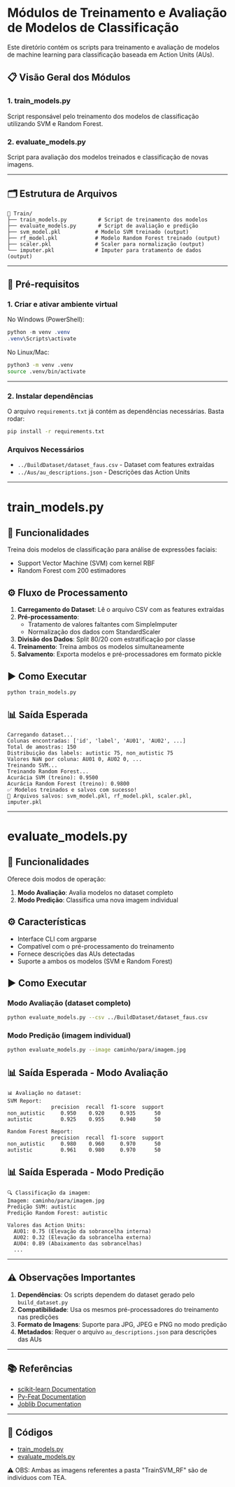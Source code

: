# Módulos de Treinamento e Avaliação de Modelos de Classificação

Este diretório contém os scripts para treinamento e avaliação de modelos de machine learning para classificação baseada em Action Units (AUs).

## 📋 Visão Geral dos Módulos

### 1. train_models.py
Script responsável pelo treinamento dos modelos de classificação utilizando SVM e Random Forest.

### 2. evaluate_models.py
Script para avaliação dos modelos treinados e classificação de novas imagens.

---

## 🗂️ Estrutura de Arquivos

```
📁 Train/
├── train_models.py          # Script de treinamento dos modelos
├── evaluate_models.py       # Script de avaliação e predição
├── svm_model.pkl           # Modelo SVM treinado (output)
├── rf_model.pkl            # Modelo Random Forest treinado (output)
├── scaler.pkl              # Scaler para normalização (output)
└── imputer.pkl             # Imputer para tratamento de dados (output)
```

---

## 🔧 Pré-requisitos

### 1. Criar e ativar ambiente virtual

No Windows (PowerShell):

```powershell
python -m venv .venv
.venv\Scripts\activate
```

No Linux/Mac:

```bash
python3 -m venv .venv
source .venv/bin/activate
```

---

### 2. Instalar dependências

O arquivo `requirements.txt` já contém as dependências necessárias.
Basta rodar:

```bash
pip install -r requirements.txt
```

### Arquivos Necessários
- `../BuildDataset/dataset_faus.csv` - Dataset com features extraídas
- `../Aus/au_descriptions.json` - Descrições das Action Units

---

# train_models.py

## 🎯 Funcionalidades

Treina dois modelos de classificação para análise de expressões faciais:
- Support Vector Machine (SVM) com kernel RBF
- Random Forest com 200 estimadores

## ⚙️ Fluxo de Processamento

1. **Carregamento do Dataset**: Lê o arquivo CSV com as features extraídas
2. **Pré-processamento**:
   - Tratamento de valores faltantes com SimpleImputer
   - Normalização dos dados com StandardScaler
3. **Divisão dos Dados**: Split 80/20 com estratificação por classe
4. **Treinamento**: Treina ambos os modelos simultaneamente
5. **Salvamento**: Exporta modelos e pré-processadores em formato pickle

## ▶️ Como Executar

```bash
python train_models.py
```

## 📊 Saída Esperada

```
Carregando dataset...
Colunas encontradas: ['id', 'label', 'AU01', 'AU02', ...]
Total de amostras: 150
Distribuição das labels: autistic 75, non_autistic 75
Valores NaN por coluna: AU01 0, AU02 0, ...
Treinando SVM...
Treinando Random Forest...
Acurácia SVM (treino): 0.9500
Acurácia Random Forest (treino): 0.9800
✅ Modelos treinados e salvos com sucesso!
📁 Arquivos salvos: svm_model.pkl, rf_model.pkl, scaler.pkl, imputer.pkl
```

---

# evaluate_models.py

## 🎯 Funcionalidades

Oferece dois modos de operação:
1. **Modo Avaliação**: Avalia modelos no dataset completo
2. **Modo Predição**: Classifica uma nova imagem individual

## ⚙️ Características

- Interface CLI com argparse
- Compatível com o pré-processamento do treinamento
- Fornece descrições das AUs detectadas
- Suporte a ambos os modelos (SVM e Random Forest)

## ▶️ Como Executar

### Modo Avaliação (dataset completo)
```bash
python evaluate_models.py --csv ../BuildDataset/dataset_faus.csv
```

### Modo Predição (imagem individual)
```bash
python evaluate_models.py --image caminho/para/imagem.jpg
```

## 📊 Saída Esperada - Modo Avaliação

```
📊 Avaliação no dataset:
SVM Report:
              precision  recall  f1-score  support
non_autistic     0.950    0.920     0.935      50
autistic         0.925    0.955     0.940      50

Random Forest Report:
              precision  recall  f1-score  support
non_autistic     0.980    0.960     0.970      50
autistic         0.961    0.980     0.970      50
```

## 📊 Saída Esperada - Modo Predição

```
🔍 Classificação da imagem:
Imagem: caminho/para/imagem.jpg
Predição SVM: autistic
Predição Random Forest: autistic

Valores das Action Units:
  AU01: 0.75 (Elevação da sobrancelha interna)
  AU02: 0.32 (Elevação da sobrancelha externa)
  AU04: 0.89 (Abaixamento das sobrancelhas)
  ...
```

---

## ⚠️ Observações Importantes

1. **Dependências**: Os scripts dependem do dataset gerado pelo `build_dataset.py`
2. **Compatibilidade**: Usa os mesmos pré-processadores do treinamento nas predições
3. **Formato de Imagens**: Suporte para JPG, JPEG e PNG no modo predição
4. **Metadados**: Requer o arquivo `au_descriptions.json` para descrições das AUs

---

## 📚 Referências

- [scikit-learn Documentation](https://scikit-learn.org/)
- [Py-Feat Documentation](https://py-feat.org/)
- [Joblib Documentation](https://joblib.readthedocs.io/)

---

## 📄 Códigos

- [train_models.py](https://github.com/LuiisMarim/VITA-Documentation/blob/main/VITA/Test%20Codes/Train/train_models.py)
- [evaluate_models.py](https://github.com/LuiisMarim/VITA-Documentation/blob/main/VITA/Test%20Codes/Train/evaluate_models.py)


⚠️ OBS: Ambas as imagens referentes a pasta "TrainSVM_RF" são de individuos com TEA.